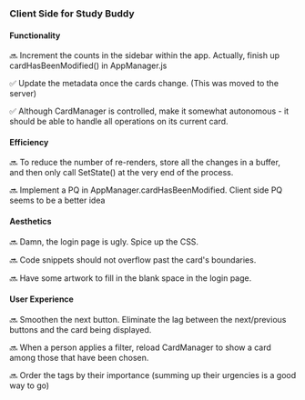 ### Client Side for Study Buddy

#### Functionality

:soon: Increment the counts in the sidebar within the app. Actually, finish up cardHasBeenModified() in AppManager.js

:white_check_mark: Update the metadata once the cards change. (This was moved to the server)

:white_check_mark: Although CardManager is controlled, make it somewhat autonomous - it should be able to handle all operations on its current card.

#### Efficiency

:soon: To reduce the number of re-renders, store all the changes in a buffer, and then only call SetState() at the very end of the process.

:soon: Implement a PQ in AppManager.cardHasBeenModified. Client side PQ seems to be a better idea

#### Aesthetics

:soon: Damn, the login page is ugly. Spice up the CSS.

:soon: Code snippets should not overflow past the card's boundaries.

:soon: Have some artwork to fill in the blank space in the login page.

#### User Experience

:soon: Smoothen the next button. Eliminate the lag between the next/previous buttons and the card being displayed.

:soon: When a person applies a filter, reload CardManager to show a card among those that have been chosen.

:soon: Order the tags by their importance (summing up their urgencies is a good way to go)
